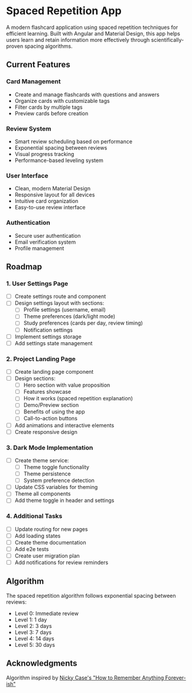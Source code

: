 # Spaced Repetition App

A modern flashcard application using spaced repetition techniques for efficient learning. Built with Angular and Material Design, this app helps users learn and retain information more effectively through scientifically-proven spacing algorithms.

## Current Features

### Card Management
- Create and manage flashcards with questions and answers
- Organize cards with customizable tags
- Filter cards by multiple tags
- Preview cards before creation

### Review System
- Smart review scheduling based on performance
- Exponential spacing between reviews
- Visual progress tracking
- Performance-based leveling system

### User Interface
- Clean, modern Material Design
- Responsive layout for all devices
- Intuitive card organization
- Easy-to-use review interface

### Authentication
- Secure user authentication
- Email verification system
- Profile management

## Roadmap

### 1. User Settings Page
- [ ] Create settings route and component
- [ ] Design settings layout with sections:
  - [ ] Profile settings (username, email)
  - [ ] Theme preferences (dark/light mode)
  - [ ] Study preferences (cards per day, review timing)
  - [ ] Notification settings
- [ ] Implement settings storage
- [ ] Add settings state management

### 2. Project Landing Page
- [ ] Create landing page component
- [ ] Design sections:
  - [ ] Hero section with value proposition
  - [ ] Features showcase
  - [ ] How it works (spaced repetition explanation)
  - [ ] Demo/Preview section
  - [ ] Benefits of using the app
  - [ ] Call-to-action buttons
- [ ] Add animations and interactive elements
- [ ] Create responsive design

### 3. Dark Mode Implementation
- [ ] Create theme service:
  - [ ] Theme toggle functionality
  - [ ] Theme persistence
  - [ ] System preference detection
- [ ] Update CSS variables for theming
- [ ] Theme all components
- [ ] Add theme toggle in header and settings

### 4. Additional Tasks
- [ ] Update routing for new pages
- [ ] Add loading states
- [ ] Create theme documentation
- [ ] Add e2e tests
- [ ] Create user migration plan
- [ ] Add notifications for review reminders

## Algorithm

The spaced repetition algorithm follows exponential spacing between reviews:
- Level 0: Immediate review
- Level 1: 1 day
- Level 2: 3 days
- Level 3: 7 days
- Level 4: 14 days
- Level 5: 30 days

## Acknowledgments

Algorithm inspired by [Nicky Case's "How to Remember Anything Forever-ish"](https://ncase.me/remember/)
